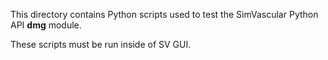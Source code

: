
This directory contains Python scripts used to test the SimVascular Python API **dmg** module.

These scripts must be run inside of SV GUI.

